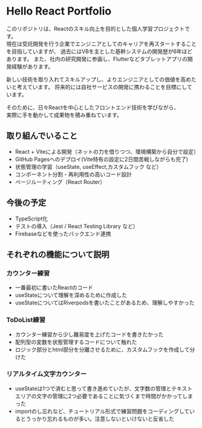 # Hello React Portfolio

このリポジトリは、Reactのスキル向上を目的とした個人学習プロジェクトです。  
現在は受託開発を行う企業でエンジニアとしてのキャリアを再スタートすることを目指していますが、
過去にはVBを主とした基幹システムの開発歴が6年ほどあります。
また、社内の研究開発に参画し、Flutterなどタブレットアプリの開発経験があります。

新しい技術を取り入れてスキルアップし、よりエンジニアとしての価値を高めたいと考えています。
将来的には自社サービスの開発に携わることを目標にしています。

そのために、日々Reactを中心としたフロントエンド技術を学びながら、  
実際に手を動かして成果物を積み重ねています。

## 取り組んでいること
- React + Viteによる開発（ネットの力を借りつつ、環境構築から自分で設定）
- GitHub Pagesへのデプロイ(Vite特有の設定に2日間苦戦しながらも完了)
- 状態管理の学習（useState, useEffect,カスタムフック など）
- コンポーネント分割・再利用性の高いコード設計
- ページルーティング（React Router）

## 今後の予定
- TypeScript化
- テストの導入（Jest / React Testing Library など）
- Firebaseなどを使ったバックエンド連携

## それぞれの機能について説明

### カウンター練習
- 一番最初に書いたReactのコード
- useStateについて理解を深めるために作成した
- useStateについてはRiverpodsを書いたことがあるため、理解しやすかった

### ToDoList練習
- カウンター練習から少し難易度を上げたコードを書きたかった
- 配列型の変数を状態管理するコードについて触れた
- ロジック部分とhtml部分を分離させるために、カスタムフックを作成して分けた

### リアルタイム文字カウンター
- useStateは1つで済むと思って書き進めていたが、文字数の管理とテキストエリアの文字の管理に2つ必要であることに気づくまで時間がかかってしまった
- importのし忘れなど、チュートリアル形式で練習問題をコーディングしているとうっかり忘れるものが多い。注意しないといけないと反省した